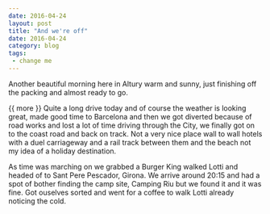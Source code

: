 ```yaml
---
date: 2016-04-24
layout: post
title: "And we're off"
date: 2016-04-24
category: blog
tags:
 - change me
---
```


<!--start excerpt-->

Another beautiful morning here in Altury warm and sunny, just finishing off the packing and almost ready to go.

{{ more }}
Quite a long drive today and of course the weather is looking great, made good time to Barcelona and then we got diverted because of road works and lost a lot of time driving through the City, we finally got on to the coast road and back on track. Not a very nice place wall to wall hotels with a duel carriageway and a rail track between them and the beach not my idea of a holiday destination.

As time was marching on we grabbed a Burger King walked Lotti and headed of to Sant Pere Pescador, Girona. We arrive around 20:15 and had a spot of bother finding the camp site, Camping Riu but we found it and it was fine. Got ouselves sorted and went for a coffee to walk Lotti already noticing the cold.
